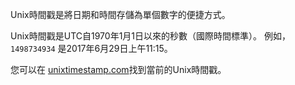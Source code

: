 Unix時間戳是將日期和時間存儲為單個數字的便捷方式。

Unix時間戳是UTC自1970年1月1日以來的秒數（國際時間標準）。 例如， `1498734934` 是2017年6月29日上午11:15。

您可以在 [unixtimestamp.com](http://www.unixtimestamp.com/)找到當前的Unix時間戳。